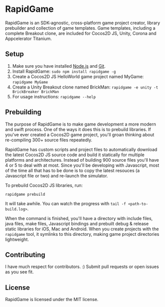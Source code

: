 
RapidGame
=========

RapidGame is an SDK-agnostic, cross-platform game project creator, library prebuilder and collection of game templates.
Game templates, including a complete Breakout clone, are included for Cocos2D JS, Unity, Corona and Appcelerator Titanium.


Setup
-----

 1. Make sure you have installed [Node.js](http://nodejs.org/download/) and [Git](http://git-scm.com/downloads).
 2. Install RapidGame: `sudo npm install rapidgame -g`
 3. Create a Cocos2D JS HelloWorld game project named MyGame: `rapidgame MyGame`
 4. Create a Unity Breakout clone named BrickMan: `rapidgame -e unity -t BrickBreaker BrickMan`
 5. For usage instructions: `rapidgame --help`


Prebuilding
-----------

The purpose of RapidGame is to make game development a more modern and swift process.
One of the ways it does this is to prebuild libraries.
If you've ever created a Cocos2D game project, you'll groan thinking about re-compiling 300+ source files repeatedly.

RapidGame has custom scripts and project files to automatically download the latest Cocos2D JS source code and build it statically for multiple platforms and architectures.
Instead of building 900 source files you'll have 4 or 5 to deal with at most.
Since you'll be developing with Javascript, most of the time all that has to be done is to copy the latest resouces (a Javascript file or two) and re-launch the simulator.

To prebuild Cocos2D JS libraries, run:

`rapidgame prebuild`

It will take awhile.
You can watch the progress with `tail -f <path-to-build.log>`.

When the command is finished, you'll have a directory with include files, java files, make files, Javascript bindings and prebuilt debug & release static libraries for iOS, Mac and Android.
When you create projects with the `rapidgame` tool, it symlinks to this directory, making game project directories lightweight.


Contributing
------------

I have much respect for contributors. :) Submit pull requests or open issues as you see fit.


License
-------

RapidGame is licensed under the MIT license.

